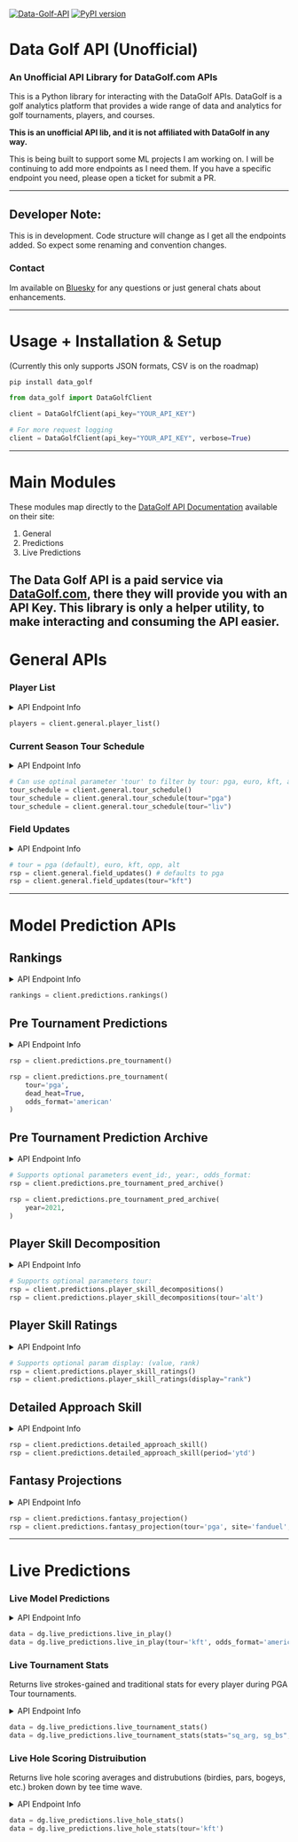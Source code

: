 [![Data-Golf-API](https://github.com/coreyjs/data-golf-api/actions/workflows/python-app.yml/badge.svg)](https://github.com/coreyjs/data-golf-api/actions/workflows/python-app.yml)
[![PyPI version](https://badge.fury.io/py/data_golf.svg)](https://badge.fury.io/py/data_golf)


# Data Golf API (Unofficial)

### An Unofficial API Library for DataGolf.com APIs

This is a Python library for interacting with the DataGolf APIs. DataGolf is a golf analytics platform that provides a wide range of data and analytics for golf tournaments, players, and courses.

**This is an unofficial API lib, and it is not affiliated with DataGolf in any way.**


This is being built to support some ML projects I am working on.  I will be 
continuing to add more endpoints as I need them.  If you have a specific endpoint you need, please open a ticket for submit a PR.

---
## Developer Note:
This is in development.  Code structure will change as I get
all the endpoints added.  So expect some renaming and convention changes.

### Contact
Im available on [Bluesky](https://bsky.app/profile/coreyjs.dev) for any questions or just general chats about enhancements.

---
# Usage + Installation & Setup
(Currently this only supports JSON formats, CSV is on the roadmap)

```python
pip install data_golf
```

```python
from data_golf import DataGolfClient

client = DataGolfClient(api_key="YOUR_API_KEY")

# For more request logging
client = DataGolfClient(api_key="YOUR_API_KEY", verbose=True)
```

---

# Main Modules

These modules map directly to the [DataGolf API Documentation](https://datagolf.com/api-access) available on their site:

1. General
2. Predictions
3. Live Predictions

The Data Golf API is a paid service via [DataGolf.com](https://datagolf.com/api-access), there they will provide you with an API Key.  This library is
only a helper utility, to make interacting and consuming the API easier.
---

# General APIs

### Player List

<details>
    <summary>API Endpoint Info</summary>

**Endpoint:** `/get-player-list`  
**Method:** GET  
**Formats:** JSON

</details>

```python
players = client.general.player_list()
```


### Current Season Tour Schedule

<details>
    <summary>API Endpoint Info</summary>

**Endpoint:** `/get-schedule`  
**Method:** GET  
**Formats:** JSON

| Param | Type   | Ex                                                                        |
|-------|--------|---------------------------------------------------------------------------|
| tour  | str    | all, pga, euro, kft, alt, liv |

</details>

```python
# Can use optinal parameter 'tour' to filter by tour: pga, euro, kft, alt, liv
tour_schedule = client.general.tour_schedule()
tour_schedule = client.general.tour_schedule(tour="pga")
tour_schedule = client.general.tour_schedule(tour="liv")
```

### Field Updates

<details>
    <summary>API Endpoint Info</summary>

**Endpoint:** `/field-updates`  
**Method:** GET  
**Formats:** JSON

| Param | Type   | Ex                                                                        |
|-------|--------|---------------------------------------------------------------------------|
| tour  | str    | all, pga, euro, kft, alt, liv |

</details>

```python
# tour = pga (default), euro, kft, opp, alt
rsp = client.general.field_updates() # defaults to pga
rsp = client.general.field_updates(tour="kft")
```

---

# Model Prediction APIs

## Rankings

<details>
    <summary>API Endpoint Info</summary>


**Endpoint:** `/preds/get-dg-rankings`  
**Method:** GET  
**Formats:** JSON

</details>

```python
rankings = client.predictions.rankings()
```

## Pre Tournament Predictions

<details>
    <summary>API Endpoint Info</summary>

**Endpoint:** `/preds/pre-tournament`  
**Method:** GET  
**Formats:** JSON

</details>

```python
rsp = client.predictions.pre_tournament()

rsp = client.predictions.pre_tournament(
    tour='pga',
    dead_heat=True,
    odds_format='american'
)
```

## Pre Tournament Prediction Archive

<details>
    <summary>API Endpoint Info</summary>

**Endpoint:** `/preds/pre-tournament-archive`  
**Method:** GET  
**Formats:** JSON

</details>

```python
# Supports optional parameters event_id:, year:, odds_format:
rsp = client.predictions.pre_tournament_pred_archive()

rsp = client.predictions.pre_tournament_pred_archive(
    year=2021,
)
```

## Player Skill Decomposition

<details>
    <summary>API Endpoint Info</summary>

**Endpoint:** `/preds/player-decompositions`  
**Method:** GET  
**Formats:** JSON

</details>

```python
# Supports optional parameters tour:
rsp = client.predictions.player_skill_decompositions()
rsp = client.predictions.player_skill_decompositions(tour='alt')
```

## Player Skill Ratings

<details>
    <summary>API Endpoint Info</summary>

**Endpoint:** `/preds/skill-ratings`  
**Method:** GET  
**Formats:** JSON

</details>

```python
# Supports optional param display: (value, rank)
rsp = client.predictions.player_skill_ratings()
rsp = client.predictions.player_skill_ratings(display="rank")
```

## Detailed Approach Skill

<details>
    <summary>API Endpoint Info</summary>

**Endpoint:** `/preds/approach-skill`  
**Method:** GET  
**Formats:** JSON

| Param  | Type   | Ex                                                                        |
|--------|--------|---------------------------------------------------------------------------|
| period | str    | l24 (last 24 months) (default), <br/> l12 (last 12 months), ytd (year to date) |

</details>

```python
rsp = client.predictions.detailed_approach_skill()
rsp = client.predictions.detailed_approach_skill(period='ytd')
```

## Fantasy Projections
<details>
    <summary>API Endpoint Info</summary>


**Endpoint:** `/preds/fantasy-projection-defaults`  
**Method:** GET  
**Formats:** JSON

| Param | Type | Ex                                                            |
|-------|-----|---------------------------------------------------------------|
| tour  | str | pga (default), euro, opp (opposite field PGA TOUR event), alt |
| site  | str |  draftkings (default), fanduel, yahoo  |
| slate | str | main (default), showdown, showdown_late, weekend, captain |

</details>

```python
rsp = client.predictions.fantasy_projection()
rsp = client.predictions.fantasy_projection(tour='pga', site='fanduel', slate='showdown')
```

---

# Live Predictions


### Live Model Predictions

<details>
    <summary>API Endpoint Info</summary>


**Endpoint:** `/preds/in-play`  
**Method:** GET  
**Formats:** JSON

| Param       | Type | Ex                                                            |
|-------------|------|---------------------------------------------------------------|
| tour        | str  | pga (default), euro, opp (opposite field PGA TOUR event), alt |
| dead_head   | bool | False (default), True                                         |
| odds_format | str  | percent (default), american, decimal, fraction                                                             |

</details>

```python
data = dg.live_predictions.live_in_play()
data = dg.live_predictions.live_in_play(tour='kft', odds_format='american')
```


### Live Tournament Stats

Returns live strokes-gained and traditional stats for every player during PGA Tour tournaments.


<details>
    <summary>API Endpoint Info</summary>


**Endpoint:** `/preds/live-tournament-stats`  
**Method:** GET  
**Formats:** JSON

| Param   | Type    | Ex                                                            |
|---------|---------|---------------------------------------------------------------|
| stats   | csv str | Comma-separated list of statistics to be returned. Supports: sg_putt, sg_arg, sg_app, sg_ott, sg_t2g, sg_bs, sg_total, <br/>distance, accuracy, gir, prox_fw, prox_rgh, scrambling |
| round   | str     | event_avg, 1, 2, 3, 4                                       |
| display | str     | value (default), rank                |

</details>

```python
data = dg.live_predictions.live_tournament_stats()
data = dg.live_predictions.live_tournament_stats(stats="sq_arg, sg_bs", disppaly="rank")
```


### Live Hole Scoring Distruibution

Returns live hole scoring averages and distrubutions (birdies, pars, bogeys, etc.) broken down by tee time wave.


<details>
    <summary>API Endpoint Info</summary>


**Endpoint:** `/preds/live-hole-stats`  
**Method:** GET  
**Formats:** JSON

| Param   | Type | Ex                                                           |
|---------|------|--------------------------------------------------------------|
| tour    | str  |  pga (default), euro, opp (opposite field PGA TOUR event), kft, alt |
| round   | str  | event_avg, 1, 2, 3, 4                                      |
| display | str  | value (default), rank               |

</details>

```python
data = dg.live_predictions.live_hole_stats()
data = dg.live_predictions.live_hole_stats(tour='kft')
```







